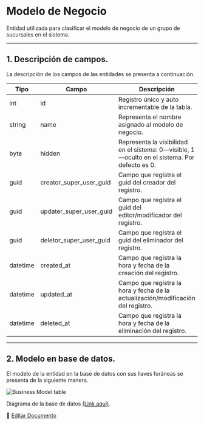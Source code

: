 # Modelo de Negocio

Entidad utilizada para clasificar el modelo de negocio de un grupo de sucursales en el sistema.

---

## 1.   Descripción de campos.

La descripción de los campos de las entidades se presenta a continuación.

| Tipo | Campo | Descripción |
|-|-|-|
| int | id | Registro único y auto incrementable de la tabla. |
| string | name | Representa el nombre asignado al modelo de negocio. |
| byte | hidden | Representa la visibilidad en el sistema: 0—visible, 1—oculto en el sistema. Por defecto es 0. |
| guid | creator_super_user_guid | Campo que registra el guid del creador del registro. |
| guid | updater_super_user_guid | Campo que registra el guid del editor/modificador del registro. |
| guid | deletor_super_user_guid | Campo que registra el guid del eliminador del registro. |
| datetime | created_at | Campo que registra la hora y fecha de la creación del registro. |
| datetime | updated_at | Campo que registra la hora y fecha de la actualización/modificación del registro. |
| datetime | deleted_at | Campo que registra la hora y fecha de la eliminación del registro. |

--- 

## 2.  Modelo en base de datos.

El modelo de la entidad en la base de datos con sus llaves foráneas se presenta de la siguiente manera.

![Business Model table](/images/BusinessModelTable.png)

Diagrama de la base de datos [(Link aquí)](https://app.diagrams.net/#G12bfdBfGq1QhoH-HbKd0D5KDiGZxJKMYT).

📝 [Editar Documento](https://github.com/4uRest/documentation)